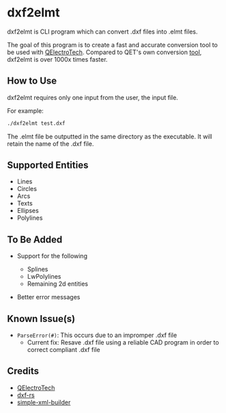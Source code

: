 # dxf2elmt
dxf2elmt is CLI program which can convert .dxf files into .elmt files.

The goal of this program is to create a fast and accurate conversion tool to be used with [QElectroTech](https://qelectrotech.org/). Compared to QET's own conversion [tool](https://github.com/rdsivd/DXFtoQET-2020), dxf2elmt is over 1000x times faster.

## How to Use
dxf2elmt requires only one input from the user, the input file.

For example:

```bash
./dxf2elmt test.dxf
```

The .elmt file be outputted in the same directory as the executable. It will retain the name of the .dxf file.

## Supported Entities

* Lines
* Circles
* Arcs
* Texts
* Ellipses
* Polylines

## To Be Added

* Support for the following
    * Splines
    * LwPolylines
    * Remaining 2d entities

* Better error messages

## Known Issue(s)

* `ParseError(#)`: This occurs due to an impromper .dxf file
    * Current fix: Resave .dxf file using a reliable CAD program in order to correct compliant .dxf file

## Credits

* [QElectroTech](https://qelectrotech.org/)
* [dxf-rs](https://github.com/IxMilia/dxf-rs)
* [simple-xml-builder](https://github.com/Accelbread/simple-xml-builder)
